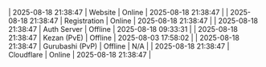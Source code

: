 | 2025-08-18 21:38:47 | Website | Online | 2025-08-18 21:38:47 |
| 2025-08-18 21:38:47 | Registration | Online | 2025-08-18 21:38:47 |
| 2025-08-18 21:38:47 | Auth Server | Offline | 2025-08-18 09:33:31 |
| 2025-08-18 21:38:47 | Kezan (PvE) | Offline | 2025-08-03 17:58:02 |
| 2025-08-18 21:38:47 | Gurubashi (PvP) | Offline | N/A |
| 2025-08-18 21:38:47 | Cloudflare | Online | 2025-08-18 21:38:47 |

